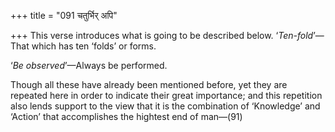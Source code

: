 +++
title = "091 चतुर्भिर् अपि"

+++
This verse introduces what is going to be described below.
‘*Ten-fold*’—That which has ten ‘folds’ or forms.

‘*Be observed*’—Always be performed.

Though all these have already been mentioned before, yet they are
repeated here in order to indicate their great importance; and this
repetition also lends support to the view that it is the combination of
‘Knowledge’ and ‘Action’ that accomplishes the hightest end of man—(91)


